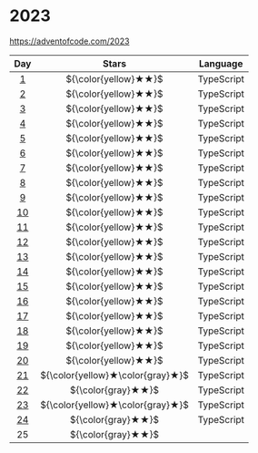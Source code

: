 # 2023

https://adventofcode.com/2023

|       Day       |              Stars               | Language   |
| :-------------: | :------------------------------: | ---------- |
| [1](./2023/01)  |       ${\color{yellow}★★}$       | TypeScript |
| [2](./2023/02)  |       ${\color{yellow}★★}$       | TypeScript |
| [3](./2023/03)  |       ${\color{yellow}★★}$       | TypeScript |
| [4](./2023/04)  |       ${\color{yellow}★★}$       | TypeScript |
| [5](./2023/05)  |       ${\color{yellow}★★}$       | TypeScript |
| [6](./2023/06)  |       ${\color{yellow}★★}$       | TypeScript |
| [7](./2023/07)  |       ${\color{yellow}★★}$       | TypeScript |
| [8](./2023/08)  |       ${\color{yellow}★★}$       | TypeScript |
| [9](./2023/09)  |       ${\color{yellow}★★}$       | TypeScript |
| [10](./2023/10) |       ${\color{yellow}★★}$       | TypeScript |
| [11](./2023/11) |       ${\color{yellow}★★}$       | TypeScript |
| [12](./2023/12) |       ${\color{yellow}★★}$       | TypeScript |
| [13](./2023/13) |       ${\color{yellow}★★}$       | TypeScript |
| [14](./2023/14) |       ${\color{yellow}★★}$       | TypeScript |
| [15](./2023/15) |       ${\color{yellow}★★}$       | TypeScript |
| [16](./2023/16) |       ${\color{yellow}★★}$       | TypeScript |
| [17](./2023/17) |       ${\color{yellow}★★}$       | TypeScript |
| [18](./2023/18) |       ${\color{yellow}★★}$       | TypeScript |
| [19](./2023/19) |       ${\color{yellow}★★}$       | TypeScript |
| [20](./2023/20) |       ${\color{yellow}★★}$       | TypeScript |
| [21](./2023/21) | ${\color{yellow}★\color{gray}★}$ | TypeScript |
| [22](./2023/22) |        ${\color{gray}★★}$        | TypeScript |
| [23](./2023/23) | ${\color{yellow}★\color{gray}★}$ | TypeScript |
| [24](./2023/24) |        ${\color{gray}★★}$        | TypeScript |
|       25        |        ${\color{gray}★★}$        |            |
